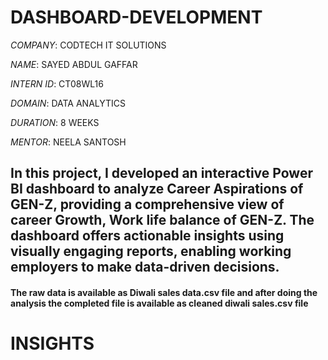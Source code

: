 # DASHBOARD-DEVELOPMENT

*COMPANY*: CODTECH IT SOLUTIONS

*NAME*: SAYED ABDUL GAFFAR

*INTERN ID*: CT08WL16

*DOMAIN*: DATA ANALYTICS

*DURATION*: 8 WEEKS

*MENTOR*: NEELA SANTOSH

## In this project, I developed an interactive Power BI dashboard to analyze Career Aspirations of GEN-Z, providing a comprehensive view of career Growth, Work life balance of GEN-Z. The dashboard offers actionable insights using visually engaging reports, enabling working employers to make data-driven decisions.

#### The raw data is available as Diwali sales data.csv file and after doing the analysis the completed file is available as cleaned diwali sales.csv file

# INSIGHTS 
